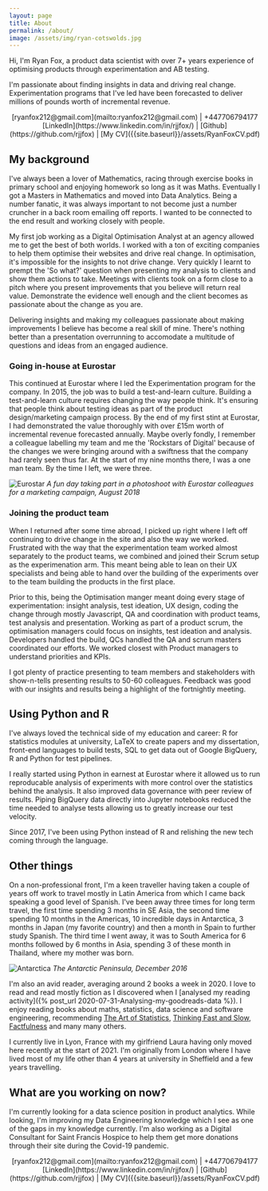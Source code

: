 ```yaml
---
layout: page
title: About
permalink: /about/
image: /assets/img/ryan-cotswolds.jpg
---
```


Hi, I'm Ryan Fox, a product data scientist with over 7+ years experience of optimising products through experimentation and AB testing.

I'm passionate about finding insights in data and driving real change. Experimentation programs that I've led have been forecasted to deliver millions of pounds worth of incremental revenue.

<div align="center" markdown="1">
<i class="fas fa-envelope-square"></i> [ryanfox212@gmail.com](mailto:ryanfox212@gmail.com) | <i class="fas fa-phone"></i> +447706794177
<br>
<i class="fab fa-linkedin-in"></i> [LinkedIn](https://www.linkedin.com/in/rjjfox/) | <i class="fab fa-github"></i> [Github](https://github.com/rjjfox) | <i class="fas fa-user"></i> [My CV]({{site.baseurl}}/assets/RyanFoxCV.pdf)
</div>

## My background

I've always been a lover of Mathematics, racing through exercise books in primary school and enjoying homework so long as it was Maths. Eventually I got a Masters in Mathematics and moved into Data Analytics. Being a number fanatic, it was always important to not become just a number cruncher in a back room emailing off reports. I wanted to be connected to the end result and working closely with people.

My first job working as a Digital Optimisation Analyst at an agency allowed me to get the best of both worlds. I worked with a ton of exciting companies to help them optimise their websites and drive real change. In optimisation, it's impossible for the insights to not drive change. Very quickly I learnt to prempt the 'So what?' question when presenting my analysis to clients and show them actions to take. Meetings with clients took on a form close to a pitch where you present improvements that you believe will return real value. Demonstrate the evidence well enough and the client becomes as passionate about the change as you are.

Delivering insights and making my colleagues passionate about making improvements I believe has become a real skill of mine. There's nothing better than a presentation overrunning to accomodate a multitude of questions and ideas from an engaged audience.

### Going in-house at Eurostar

This continued at Eurostar where I led the Experimentation program for the company. In 2015, the job was to build a test-and-learn culture. Building a test-and-learn culture requires changing the way people think. It's ensuring that people think about testing ideas as part of the product design/marketing campaign process. By the end of my first stint at Eurostar, I had demonstrated the value thoroughly with over £15m worth of incremental revenue forecasted annually. Maybe overly fondly, I remember a colleague labelling my team and me the 'Rockstars of Digital' because of the changes we were bringing around with a swiftness that the company had rarely seen thus far. At the start of my nine months there, I was a one man team. By the time I left, we were three.

![Eurostar]({{site.baseurl}}/assets/img/EurostarOneForMany.jpg)
_A fun day taking part in a photoshoot with Eurostar colleagues for a marketing campaign, August 2018_

### Joining the product team

When I returned after some time abroad, I picked up right where I left off continuing to drive change in the site and also the way we worked. Frustrated with the way that the experimentation team worked almost separately to the product teams, we combined and joined their Scrum setup as the experimenation arm. This meant being able to lean on their UX specialists and being able to hand over the building of the experiments over to the team building the products in the first place.

Prior to this, being the Optimisation manger meant doing every stage of experimentation: insight analysis, test ideation, UX design, coding the change through mostly Javascript, QA and coordination with product teams, test analysis and presentation. Working as part of a product scrum, the optimisation managers could focus on insights, test ideation and analysis. Developers handled the build, QCs handled the QA and scrum masters coordinated our efforts. We worked closest with Product managers to understand priorities and KPIs.

I got plenty of practice presenting to team members and stakeholders with show-n-tells presenting results to 50-60 colleagues. Feedback was good with our insights and results being a highlight of the fortnightly meeting.

## Using Python and R

I've always loved the technical side of my education and career: R for statistics modules at university, LaTeX to create papers and my dissertation, front-end languages to build tests, SQL to get data out of Google BigQuery, R and Python for test pipelines.

I really started using Python in earnest at Eurostar where it allowed us to run reproducable analysis of experiments with more control over the statistics behind the analysis. It also improved data governance with peer review of results. Piping BigQuery data directly into Jupyter notebooks reduced the time needed to analyse tests allowing us to greatly increase our test velocity.

Since 2017, I've been using Python instead of R and relishing the new tech coming through the language.

## Other things

On a non-professional front, I'm a keen traveller having taken a couple of years off work to travel mostly in Latin America from which I came back speaking a good level of Spanish. I've been away three times for long term travel, the first time spending 3 months in SE Asia, the second time spending 10 months in the Americas, 10 incredible days in Antarctica, 3 months in Japan (my favorite country) and then a month in Spain to further study Spanish. The third time I went away, it was to South America for 6 months followed by 6 months in Asia, spending 3 of these month in Thailand, where my mother was born.

![Antarctica]({{site.baseurl}}/assets/img/antarctica-zeplin.jpeg)
_The Antarctic Peninsula, December 2016_

I'm also an avid reader, averaging around 2 books a week in 2020. I love to read and read mostly fiction as I discovered when I [analysed my reading activity]({% post_url 2020-07-31-Analysing-my-goodreads-data %}). I enjoy reading books about maths, statistics, data science and software engineering, recommending [The Art of Statistics](https://www.goodreads.com/book/show/43722897-the-art-of-statistics), [Thinking Fast and Slow](https://www.goodreads.com/book/show/11468377-thinking-fast-and-slow), [Factfulness](https://www.goodreads.com/book/show/34890015-factfulness) and many many others.

I currently live in Lyon, France with my girlfriend Laura having only moved here recently at the start of 2021. I'm originally from London where I have lived most of my life other than 4 years at university in Sheffield and a few years travelling.

## What are you working on now?

I'm currently looking for a data science position in product analytics. While looking, I'm improving my Data Engineering knowledge which I see as one of the gaps in my knowledge currently. I'm also working as a Digital Consultant for Saint Francis Hospice to help them get more donations through their site during the Covid-19 pandemic.

<div align="center" markdown="1">
<i class="fas fa-envelope-square"></i> [ryanfox212@gmail.com](mailto:ryanfox212@gmail.com) | <i class="fas fa-phone"></i> +447706794177
<br>
<i class="fab fa-linkedin-in"></i> [LinkedIn](https://www.linkedin.com/in/rjjfox/) | <i class="fab fa-github"></i> [Github](https://github.com/rjjfox) | <i class="fas fa-user"></i> [My CV]({{site.baseurl}}/assets/RyanFoxCV.pdf)
</div>
